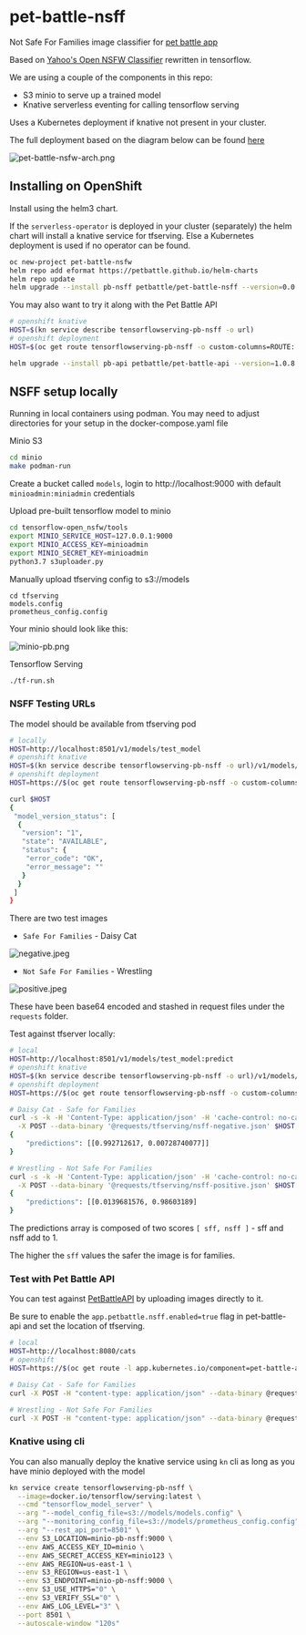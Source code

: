 # pet-battle-nsff

Not Safe For Families image classifier for [pet battle app](http://github.com/petbattle)

Based on [Yahoo's Open NSFW Classifier](https://github.com/yahoo/open_nsfw) rewritten in tensorflow.

We are using a couple of the components in this repo:

- S3 minio to serve up a trained model
- Knative serverless eventing for calling tensorflow serving

Uses a Kubernetes deployment if knative not present in your cluster.

The full deployment based on the diagram below can be found [here](https://github.com/eformat/pet-battle-nsfw)

![pet-battle-nsfw-arch.png](pet-battle-nsfw-arch.png)

## Installing on OpenShift

Install using the helm3 chart.

If the `serverless-operator` is deployed in your cluster (separately) the helm chart will install a knative service for tfserving.
Else a Kubernetes deployment is used if no operator can be found.
```bash
oc new-project pet-battle-nsfw
helm repo add eformat https://petbattle.github.io/helm-charts
helm repo update
helm upgrade --install pb-nsff petbattle/pet-battle-nsff --version=0.0.2
```

You may also want to try it along with the Pet Battle API
```bash
# openshift knative
HOST=$(kn service describe tensorflowserving-pb-nsff -o url)
# openshift deployment
HOST=$(oc get route tensorflowserving-pb-nsff -o custom-columns=ROUTE:.spec.host --no-headers)

helm upgrade --install pb-api petbattle/pet-battle-api --version=1.0.8 --set nsff.enabled=true --set nsff.apiHost=${HOST}
```

## NSFF setup locally

Running in local containers using podman. You may need to adjust directories for your setup in the docker-compose.yaml file

Minio S3
```bash
cd minio
make podman-run
```
Create a bucket called `models`, login to http://localhost:9000 with default `minioadmin:miniadmin` credentials

Upload pre-built tensorflow model to minio
```bash
cd tensorflow-open_nsfw/tools
export MINIO_SERVICE_HOST=127.0.0.1:9000
export MINIO_ACCESS_KEY=minioadmin
export MINIO_SECRET_KEY=minioadmin
python3.7 s3uploader.py
```

Manually upload tfserving config to s3://models
```
cd tfserving
models.config
prometheus_config.config
```

Your minio should look like this:

![minio-pb.png](minio-pb.png)

Tensorflow Serving
```bash
./tf-run.sh
```

### NSFF Testing URLs

The model should be available from tfserving pod
```bash
# locally
HOST=http://localhost:8501/v1/models/test_model
# openshift knative
HOST=$(kn service describe tensorflowserving-pb-nsff -o url)/v1/models/test_model
# openshift deployment
HOST=https://$(oc get route tensorflowserving-pb-nsff -o custom-columns=ROUTE:.spec.host --no-headers)/v1/models/test_model

curl $HOST
{
 "model_version_status": [
  {
   "version": "1",
   "state": "AVAILABLE",
   "status": {
    "error_code": "OK",
    "error_message": ""
   }
  }
 ]
}
```

There are two test images

- `Safe For Families` - Daisy Cat

![negative.jpeg](negative.jpeg)

- `Not Safe For Families` - Wrestling

![positive.jpeg](positive.jpeg)

These have been base64 encoded and stashed in request files under the `requests` folder.

Test against tfserver locally:
```bash
# local
HOST=http://localhost:8501/v1/models/test_model:predict
# openshift knative
HOST=$(kn service describe tensorflowserving-pb-nsff -o url)/v1/models/test_model:predict
# openshift deployment
HOST=https://$(oc get route tensorflowserving-pb-nsff -o custom-columns=ROUTE:.spec.host --no-headers)/v1/models/test_model:predict

# Daisy Cat - Safe for Families
curl -s -k -H 'Content-Type: application/json' -H 'cache-control: no-cache' -H 'Accept: application/json' \
  -X POST --data-binary '@requests/tfserving/nsff-negative.json' $HOST
{
    "predictions": [[0.992712617, 0.00728740077]]
}

# Wrestling - Not Safe For Families
curl -s -k -H 'Content-Type: application/json' -H 'cache-control: no-cache' -H 'Accept: application/json' \
  -X POST --data-binary '@requests/tfserving/nsff-positive.json' $HOST
{
    "predictions": [[0.0139681576, 0.98603189]
}
```

The predictions array is composed of two scores `[ sff, nsff ]` - sff and nsff add to 1.

The higher the `sff` values the safer the image is for families.

### Test with Pet Battle API

You can test against [PetBattleAPI](https://github.com/petbattle/pet-battle-api) by uploading images directly to it.

Be sure to enable the `app.petbattle.nsff.enabled=true` flag in pet-battle-api and set the location of tfserving.

```bash
# local
HOST=http://localhost:8080/cats
# openshift
HOST=https://$(oc get route -l app.kubernetes.io/component=pet-battle-api -o custom-columns=ROUTE:.spec.host --no-headers)/cats

# Daisy Cat - Safe for Families
curl -X POST -H "content-type: application/json" --data-binary @requests/pet-battle-api/cat-nsff-negative.json $HOST

# Wrestling - Not Safe For Families
curl -X POST -H "content-type: application/json" --data-binary @requests/pet-battle-api/cat-nsff-positive.json $HOST
```

### Knative using cli

You can also manually deploy the knative service using `kn` cli as long as you have minio deployed with the model
```bash
kn service create tensorflowserving-pb-nsff \
  --image=docker.io/tensorflow/serving:latest \
  --cmd "tensorflow_model_server" \
  --arg "--model_config_file=s3://models/models.config" \
  --arg "--monitoring_config_file=s3://models/prometheus_config.config" \
  --arg "--rest_api_port=8501" \
  --env S3_LOCATION=minio-pb-nsff:9000 \
  --env AWS_ACCESS_KEY_ID=minio \
  --env AWS_SECRET_ACCESS_KEY=minio123 \
  --env AWS_REGION=us-east-1 \
  --env S3_REGION=us-east-1 \
  --env S3_ENDPOINT=minio-pb-nsff:9000 \
  --env S3_USE_HTTPS="0" \
  --env S3_VERIFY_SSL="0" \
  --env AWS_LOG_LEVEL="3" \
  --port 8501 \
  --autoscale-window "120s"
```
